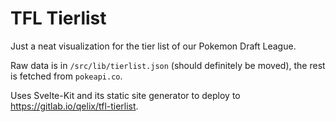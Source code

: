 # TFL Tierlist

Just a neat visualization for the tier list of our Pokemon Draft League.

Raw data is in `/src/lib/tierlist.json` (should definitely be moved), the rest is fetched from `pokeapi.co`.

Uses Svelte-Kit and its static site generator to deploy to <https://gitlab.io/qelix/tfl-tierlist>. 
